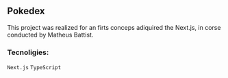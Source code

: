 ## Pokedex


This project was realized  for an firts conceps adiquired the Next.js,
in corse conducted by Matheus Battist.

### Tecnoligies:

`Next.js` `TypeScript`
